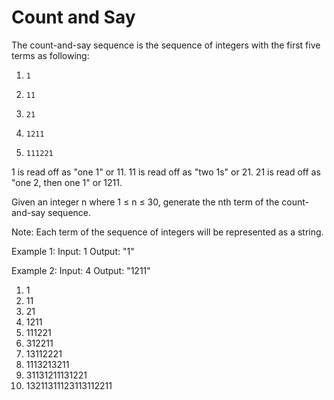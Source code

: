 # Count and Say

The count-and-say sequence is the sequence of integers with the first five terms as following:
1.     1
2.     11
3.     21
4.     1211
5.     111221

1 is read off as "one 1" or 11.
11 is read off as "two 1s" or 21.
21 is read off as "one 2, then one 1" or 1211.

Given an integer n where 1 ≤ n ≤ 30, generate the nth term of the count-and-say sequence.

Note: Each term of the sequence of integers will be represented as a string. 

Example 1:
Input: 1
Output: "1"

Example 2:
Input: 4
Output: "1211"

1.  1
2.  11
3.  21
4.  1211
5.  111221
6.  312211
7.  13112221
8.  1113213211
9.  31131211131221
10. 13211311123113112211